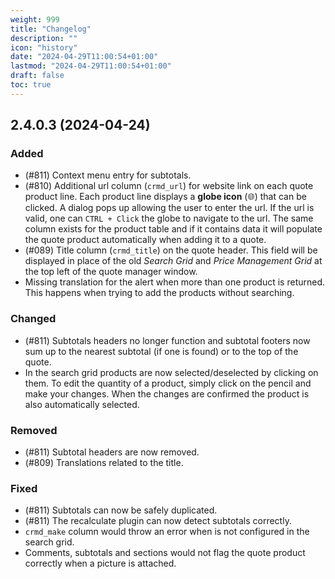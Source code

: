 ```yaml
---
weight: 999
title: "Changelog"
description: ""
icon: "history"
date: "2024-04-29T11:00:54+01:00"
lastmod: "2024-04-29T11:00:54+01:00"
draft: false
toc: true
---
```


## 2.4.0.3 (2024-04-24)

### Added

- (#811) Context menu entry for subtotals.
- (#810) Additional url column (`crmd_url`) for website link on each quote product line. Each product line displays a **globe icon** (:globe_with_meridians:) that can be clicked. A dialog pops up allowing the user to enter the url. If the url is valid, one can `CTRL + Click` the globe to navigate to the url. The same column exists for the product table and if it contains data it will populate the quote product automatically when adding it to a quote.
- (#089) Title column (`crmd_title`) on the quote header. This field will be displayed in place of the old _Search Grid_ and _Price Management Grid_ at the top left of the quote manager window.
- Missing translation for the alert when more than one product is returned. This happens when trying to add the products without searching.

### Changed

- (#811) Subtotals headers no longer function and subtotal footers now sum up to the nearest subtotal (if one is found) or to the top of the quote.
- In the search grid products are now selected/deselected by clicking on them. To edit the quantity of a product, simply click on the pencil and make your changes. When the changes are confirmed the product is also automatically selected.

### Removed

- (#811) Subtotal headers are now removed.
- (#809) Translations related to the title.

### Fixed

- (#811) Subtotals can now be safely duplicated.
- (#811) The recalculate plugin can now detect subtotals correctly.
- `crmd_make` column would throw an error when is not configured in the search grid.
- Comments, subtotals and sections would not flag the quote product correctly when a picture is attached.
